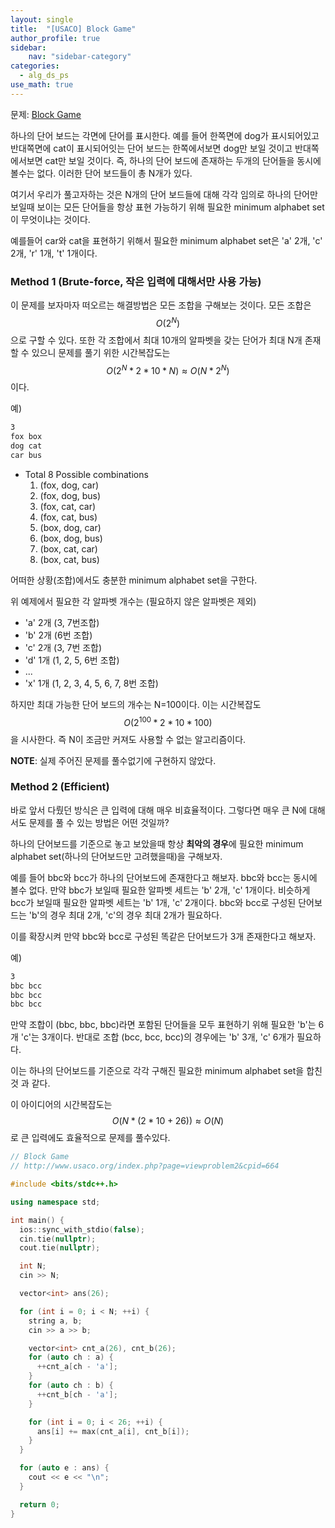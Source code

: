 ```yaml
---
layout: single
title:  "[USACO] Block Game"
author_profile: true
sidebar:
    nav: "sidebar-category"
categories:
  - alg_ds_ps
use_math: true
---
```


문제: [Block Game](http://www.usaco.org/index.php?page=viewproblem2&cpid=664)

하나의 단어 보드는 각면에 단어를 표시한다. 
예를 들어 한쪽면에 dog가 표시되어있고 반대쪽면에 cat이 표시되어잇는 단어 보드는 한쪽에서보면 dog만 보일 것이고 반대쪽에서보면 cat만 보일 것이다. 
즉, 하나의 단어 보드에 존재하는 두개의 단어들을 동시에 볼수는 없다. 이러한 단어 보드들이 총 N개가 있다.

여기서 우리가 풀고자하는 것은 N개의 단어 보드들에 대해 각각 임의로 하나의 단어만 보일때 보이는 모든 단어들을 항상 표현 가능하기 위해 필요한 minimum alphabet set이 무엇이냐는 것이다.

예를들어 car와 cat을 표현하기 위해서 필요한 minimum alphabet set은 'a' 2개, 'c' 2개, 'r' 1개, 't' 1개이다.

### Method 1 (Brute-force, 작은 입력에 대해서만 사용 가능)
이 문제를 보자마자 떠오르는 해결방법은 모든 조합을 구해보는 것이다. 모든 조합은 $$O(2^N)$$으로 구할 수 있다. 
또한 각 조합에서 최대 10개의 알파벳을 갖는 단어가 최대 N개 존재 할 수 있으니 문제를 풀기 위한 시간복잡도는 $$O(2^N * 2 * 10 * N)\approx O(N*2^N)$$이다. 

예)
```txt
3
fox box
dog cat
car bus
```

- Total 8 Possible combinations
    1. (fox, dog, car)
    2. (fox, dog, bus)
    3. (fox, cat, car)
    4. (fox, cat, bus)
    5. (box, dog, car)
    6. (box, dog, bus)
    7. (box, cat, car)
    8. (box, cat, bus)

어떠한 상황(조합)에서도 충분한 minimum alphabet set을 구한다.

위 예제에서 필요한 각 알파벳 개수는 (필요하지 않은 알파벳은 제외)
- 'a' 2개 (3, 7번조합)
- 'b' 2개 (6번 조합)
- 'c' 2개 (3, 7번 조합)
- 'd' 1개 (1, 2, 5, 6번 조합)
- ... 
- 'x' 1개 (1, 2, 3, 4, 5, 6, 7, 8번 조합)

하지만 최대 가능한 단어 보드의 개수는 N=100이다. 이는 시간복잡도 $$O(2^{100} * 2 * 10 * 100)$$ 을 시사한다. 즉 N이 조금만 커져도 사용할 수 없는 알고리즘이다.

**NOTE**: 실제 주어진 문제를 풀수없기에 구현하지 않았다.

### Method 2 (Efficient)
바로 앞서 다뤘던 방식은 큰 입력에 대해 매우 비효율적이다. 그렇다면 매우 큰 N에 대해서도 문제를 풀 수 있는 방법은 어떤 것일까?

하나의 단어보드를 기준으로 놓고 보았을때 항상 **최악의 경우**에 필요한 minimum alphabet set(하나의 단어보드만 고려했을때)을 구해보자. 

예를 들어 bbc와 bcc가 하나의 단어보드에 존재한다고 해보자. bbc와 bcc는 동시에 볼수 없다. 
만약 bbc가 보일때 필요한 알파벳 세트는 'b' 2개, 'c' 1개이다.
비슷하게 bcc가 보일때 필요한 알파벳 세트는 'b' 1개, 'c' 2개이다. 
bbc와 bcc로 구성된 단어보드는 'b'의 경우 최대 2개, 'c'의 경우 최대 2개가 필요하다. 

이를 확장시켜 만약 bbc와 bcc로 구성된 똑같은 단어보드가 3개 존재한다고 해보자.

예)
```txt
3
bbc bcc
bbc bcc
bbc bcc
```

만약 조합이 (bbc, bbc, bbc)라면 포함된 단어들을 모두 표현하기 위해 필요한 'b'는 6개 'c'는 3개이다. 반대로 조합 (bcc, bcc, bcc)의 경우에는 'b' 3개, 'c' 6개가 필요하다.

이는 하나의 단어보드를 기준으로 각각 구해진 필요한 minimum alphabet set을 합친 것 과 같다.

이 아이디어의 시간복잡도는 $$O(N * (2 * 10 + 26)) \approx O(N)$$로 큰 입력에도 효율적으로 문제를 풀수있다.

```cpp
// Block Game
// http://www.usaco.org/index.php?page=viewproblem2&cpid=664

#include <bits/stdc++.h>

using namespace std;

int main() {
  ios::sync_with_stdio(false);
  cin.tie(nullptr);
  cout.tie(nullptr);

  int N;
  cin >> N;

  vector<int> ans(26);

  for (int i = 0; i < N; ++i) {
    string a, b;
    cin >> a >> b;

    vector<int> cnt_a(26), cnt_b(26);
    for (auto ch : a) {
      ++cnt_a[ch - 'a'];
    }
    for (auto ch : b) {
      ++cnt_b[ch - 'a'];
    }

    for (int i = 0; i < 26; ++i) {
      ans[i] += max(cnt_a[i], cnt_b[i]);
    }
  }

  for (auto e : ans) {
    cout << e << "\n";
  }

  return 0;
}
```